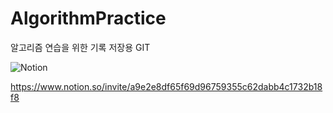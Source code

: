 # AlgorithmPractice

알고리즘 연습을 위한 기록 저장용 GIT

![Notion](https://img.shields.io/badge/Notion-%23000000.svg?style=for-the-badge&logo=notion&logoColor=white)

https://www.notion.so/invite/a9e2e8df65f69d96759355c62dabb4c1732b18f8
